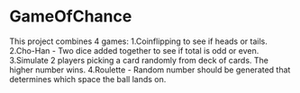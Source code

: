 # GameOfChance
This project combines 4 games:
1.Coinflipping to see if heads or tails.
2.Cho-Han - Two dice added together to see if total is odd or even.
3.Simulate 2 players picking a card randomly from deck of cards.  The higher number wins.
4.Roulette - Random number should be generated that determines which space the ball lands on.

